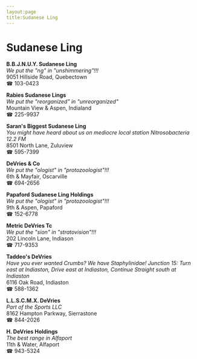 ```yaml
---
layout:page
title:Sudanese Ling
---
```

# Sudanese Ling

**B.B.J.N.U.Y. Sudanese Ling**  
_We put the "ng" in "unshimmering"!!!_  
9051 Hillside Road, Quebectown  
☎ 103-0423



**Rabies Sudanese Lings**  
_We put the "reorganized" in "unreorganized"_  
Mountain View & Aspen, Indialand  
☎ 225-9937



**Saran's Biggest Sudanese Ling**  
_You might have heard about us on mediocre local station Nitrosobacteria 12.2 FM_  
8501 North Lane, Zuluview  
☎ 595-7399



**DeVries & Co**  
_We put the "ologist" in "protozoologist"!!!_  
6th & Mayfair, Oscarville  
☎ 694-2656



**Papaford Sudanese Ling Holdings**  
_We put the "ologist" in "protozoologist"!!!_  
9th & Aspen, Papaford  
☎ 152-6778



**Metric DeVries Tc**  
_We put the "sion" in "stratovision"!!!_  
202 Lincoln Lane, Indiason  
☎ 717-9353



**Taddeo's DeVries**  
_Have you ever wanted Crumbs? We have Staphylinidae! 
Junction 15: Turn east at Indiaston, Drive east at Indiaston, Continue Straight south at Indiaston_  
6116 Oak Road, Indiaston  
☎ 588-1362



**L.L.S.C.M.X. DeVries**  
_Part of the Sports LLC_  
8162 Hampton Parkway, Sierrastone  
☎ 844-2026



**H. DeVries Holdings**  
_The best range in Alfaport_  
11th & Water, Alfaport  
☎ 943-5324



